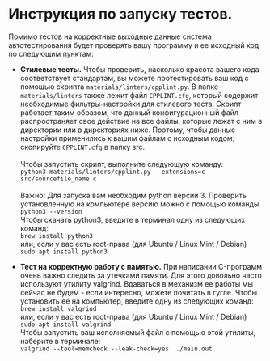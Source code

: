 # Инструкция по запуску тестов.

Помимо тестов на корректные выходные данные система автотестирования будет
проверять вашу программу и ее исходный код по следующим пунктам:

 * **Стилевые тесты.** Чтобы проверить, насколько красота вашего кода соответствует
стандартам, вы можете протестировать ваш код с помощью скрипта ```materials/linters/cpplint.py```. В папке ```materials/linters``` также лежит файл ```CPPLINT.cfg```, который содержит необходимые фильтры-настройки для стилевого теста. Скрипт работает таким образом, что данный конфигурационный файл распространяет свое действие на все файлы, которые лежат с ним в директории или в директориях ниже. Поэтому, чтобы данные настройки применились к вашим файлам с исходным кодом, скопируйте ```CPPLINT.cfg``` в папку src. \
   \
Чтобы запустить скрипт, выполните следующую команду: \
   ```python3 materials/linters/cpplint.py --extensions=c src/sourcefile_name.c``` \
   \
   Важно! Для запуска вам необходим python версии 3. Проверить установленную на
   компьютере версию можно с помощью команды ```python3 --version```  
   Чтобы скачать python3, введите в терминал одну из следующих команд: \
   ```brew install python3``` \
   или, если у вас есть root-права (для Ubuntu / Linux Mint / Debian) \
   ```sudo apt install python3```


 * **Тест на корректную работу с памятью.** При написании C-программ очень важно следить
за утечками памяти. Для этого довольно часто используют утилиту valgrind. Вдаваться в
   механизм ее работы мы сейчас не будем - если интересно, можете почитать в гугле.
   Чтобы установить ее на компьютер, введите одну из следующих команд: \
   ```brew install valgrind``` \
   или, если у вас есть root-права (для Ubuntu / Linux Mint / Debian) \
   ```sudo apt install valgrind``` \
   Чтобы запустить ваш исполняемый файл с помощью этой утилиты, наберите в терминале: \
   ```valgrind --tool=memcheck --leak-check=yes  ./main.out``` 


